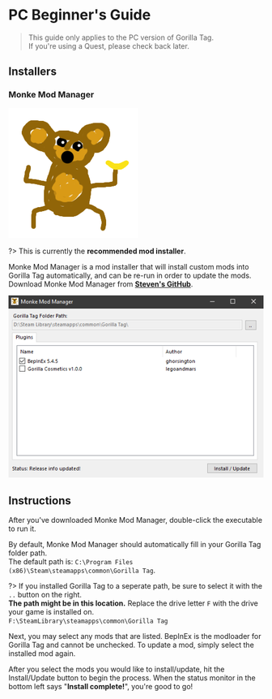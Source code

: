# PC Beginner's Guide

>
> This guide only applies to the PC version of Gorilla Tag.  
> If you're using a Quest, please check back later.
>

## Installers

### Monke Mod Manager

![Monke Mod Manager logo](/docs/files/mmmlogo.png)

?> This is currently the **recommended mod installer**.

Monke Mod Manager is a mod installer that will install custom mods into Gorilla Tag automatically, and can be re-run in order to update the mods.  
Download Monke Mod Manager from [**Steven's GitHub**](https://github.com/DeadlyKitten/MonkeModManager/releases/latest/download/MonkeModManager.exe).

![Preview](/docs/files/mmmpreview.png)

## Instructions

After you've downloaded Monke Mod Manager, double-click the executable to run it.

By default, Monke Mod Manager should automatically fill in your Gorilla Tag folder path.  
The default path is: `C:\Program Files (x86)\Steam\steamapps\common\Gorilla Tag`.  

?> If you installed Gorilla Tag to a seperate path, be sure to select it with the `..` button on the right.  
**The path might be in this location.** Replace the drive letter `F` with the drive your game is installed on.  
`F:\SteamLibrary\steamapps\common\Gorilla Tag`

Next, you may select any mods that are listed. BepInEx is the modloader for Gorilla Tag and cannot be unchecked. To update a mod, simply select the installed mod again.

After you select the mods you would like to install/update, hit the Install/Update button to begin the process. When the status monitor in the bottom left says "**Install complete!**", you're good to go!